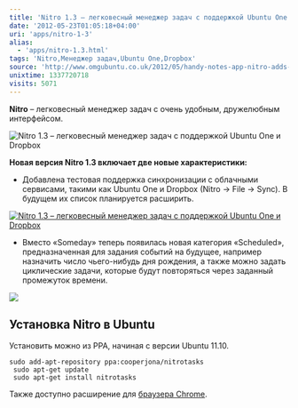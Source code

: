 ```yaml
---
title: 'Nitro 1.3 – легковесный менеджер задач с поддержкой Ubuntu One и Dropbox'
date: '2012-05-23T01:05:18+04:00'
uri: 'apps/nitro-1-3'
alias: 
  - 'apps/nitro-1.3.html'
tags: 'Nitro,Менеджер задач,Ubuntu One,Dropbox'
source: 'http://www.omgubuntu.co.uk/2012/05/handy-notes-app-nitro-adds-ubuntuone-sync/'
unixtime: 1337720718
visits: 5071
---
```

**Nitro** – легковесный менеджер задач с очень удобным, дружелюбным интерфейсом.

![Nitro 1.3 – легковесный менеджер задач с поддержкой Ubuntu One и Dropbox](img/2012/05/23/01-00/nitro-3-7251570198-o.jpg)

**Новая версия Nitro 1.3 включает две новые характеристики:**

*   Добавлена тестовая поддержка синхронизации с облачными сервисами, такими как Ubuntu One и Dropbox (Nitro → File → Sync). В будущем их список планируется расширить.

[![Nitro 1.3 – легковесный менеджер задач с поддержкой Ubuntu One и Dropbox](img/2012/05/23/01-00/nitro-2-7251570926-o.jpg)](img/2012/05/23/01-00/nitro-2-7251570926-o.jpg)

*   Вместо «Someday» теперь появилась новая категория «Scheduled», предназначенная для задания событий на будущее, например назначить число чьего-нибудь дня рождения, а также можно задать циклические задачи, которые будут повторяться через заданный промежуток времени.

[![](img/2012/05/23/01-00/nitro-7251571890-o.jpg)](img/2012/05/23/01-00/nitro-7251571890-o.jpg)

## Установка Nitro в Ubuntu

Установить можно из PPA, начиная с версии Ubuntu 11.10.

```
sudo add-apt-repository ppa:cooperjona/nitrotasks
 sudo apt-get update
 sudo apt-get install nitrotasks 
```

Также доступно расширение для [браузера Chrome](https://chrome.google.com/webstore/category/home).
